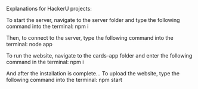 Explanations for HackerU projects:

To start the server, navigate to the server folder and type the following command into the terminal: npm i

Then, to connect to the server, type the following command into the terminal: node app

To run the website, navigate to the cards-app folder and enter the following command in the terminal: npm i

And after the installation is complete... To upload the website, type the following command into the terminal: npm start
